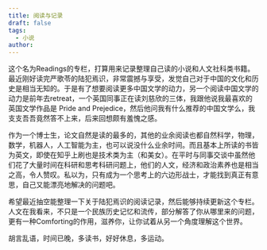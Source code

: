 ```yaml
---
title: 阅读与记录
draft: false
tags:
  - 小说
author:
---
```

这个名为Readings的专栏，打算用来记录整理自己读的小说和人文社科类书籍。最近刚好读完严歌苓的陆犯焉识，非常震撼与享受，发觉自己对于中国的文化和历史是相当无知的。于是有了想要阅读更多中国文学的动力，另一个阅读中国文学的动力是前年去retreat，一个英国同事正在读刘慈欣的三体，我跟他说我最喜欢的英国文学作品是 Pride and Prejedice，然后他问我有什么推荐的中国文学么，我支支吾吾竟然答不上来，后来回想颇有羞愧之感。

作为一个博士生，论文自然是读的最多的，其他的业余阅读也都自然科学，物理，数学，机器人，人工智能为主，也可以说没什么业余时间。而且基本上所读的书皆为英文，即使在知乎上刷也是技术类为主（和美女）。在平时与同事交谈中虽然他们花了大量时间在科研和思考科研问题上，他们的人文，经济和政治素养也是相当之高，令人赞叹。私以为，只有成为一个思考上的六边形战士，才能找到真正有意思，自己又能漂亮地解决的问题吧。

希望最近抽空能整理一下关于陆犯焉识的阅读记录，然后能够持续更新这个专栏。人文在我看来，不只是一个民族历史记忆和流传，部分解答了你从哪里来的问题，更有一种Comforting的作用，滋养你，让你试着从另一个角度理解这个世界。

胡言乱语，时间已晚，多读书，好好休息，多运动。